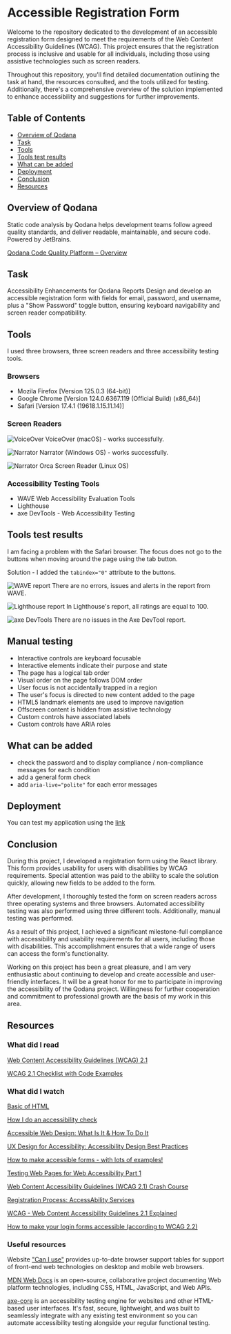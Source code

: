 # Accessible Registration Form
Welcome to the repository dedicated to the development of an accessible registration form designed to meet the requirements of the Web Content Accessibility Guidelines (WCAG). This project ensures that the registration process is inclusive and usable for all individuals, including those using assistive technologies such as screen readers.

Throughout this repository, you'll find detailed documentation outlining the task at hand, the resources consulted, and the tools utilized for testing. Additionally, there's a comprehensive overview of the solution implemented to enhance accessibility and suggestions for further improvements.

## Table of Contents

* [Overview of Qodana](#overview-of-qodana)
* [Task](#task)
* [Tools](#tools)
* [Tools test results](#tools-test-results)
* [What can be added](#what-can-be-added)
* [Deployment](#deployment)
* [Conclusion](#conclusion)
* [Resources](#resources)

## Overview of Qodana
Static code analysis by Qodana helps development teams follow agreed quality standards, and deliver readable, maintainable, and secure code. Powered by JetBrains.

[Qodana Code Quality Platform – Overview](https://www.youtube.com/watch?v=WrhnUnzMUCg&ab_channel=JetBrains)

## Task
Accessibility Enhancements for Qodana Reports
Design and develop an accessible registration form with fields for email, password, and username,
plus a "Show Password" toggle button, ensuring keyboard navigability and screen reader compatibility.

## Tools
I used three browsers, three screen readers and three accessibility testing tools.

### Browsers
+ Mozila Firefox [Version 125.0.3 (64-bit)]
+ Google Chrome [Version 124.0.6367.119 (Official Build) (x86_64)]
+ Safari [Version 17.4.1 (19618.1.15.11.14)]

### Screen Readers
![VoiceOver](screenshots/VoiceOver.png)
VoiceOver (macOS) - works successfully.

![Narrator](screenshots/Narrator.jpeg)
Narrator (Windows OS) - works successfully.

![Narrator](screenshots/Orca.png)
Orca Screen Reader (Linux OS)

 ### Accessibility Testing Tools
+ WAVE Web Accessibility Evaluation Tools
+ Lighthouse
+ axe DevTools - Web Accessibility Testing

## Tools test results

I am facing a problem with the Safari browser. The focus does not go to the buttons when moving around the page using the tab button.

Solution - I added the `tabindex="0"` attribute to the buttons.

![WAVE report](screenshots/wave.png)
There are no errors, issues and alerts in the report from WAVE.

![Lighthouse report](screenshots/lighthouse.png)
In Lighthouse's report, all ratings are equal to 100.

![axe DevTools](screenshots/aXe.png)
There are no issues in the Axe DevTool report.

## Manual testing

+   Interactive controls are keyboard focusable
+   Interactive elements indicate their purpose and state
+   The page has a logical tab order
+   Visual order on the page follows DOM order
+   User focus is not accidentally trapped in a region
+   The user's focus is directed to new content added to the page
+   HTML5 landmark elements are used to improve navigation
+   Offscreen content is hidden from assistive technology
+   Custom controls have associated labels
+   Custom controls have ARIA roles

## What can be added
+ check the password and to display compliance / non-compliance messages for each condition
+ add a general form check
+ add `aria-live="polite"` for each error messages

## Deployment
You can test my application using the [link](https://tema-skakun.github.io/accessible-registration-form/)

## Conclusion

During this project, I developed a registration form using the React library. This form provides usability for users with disabilities by WCAG requirements. Special attention was paid to the ability to scale the solution quickly, allowing new fields to be added to the form.

After development, I thoroughly tested the form on screen readers across three operating systems and three browsers. Automated accessibility testing was also performed using three different tools. Additionally, manual testing was performed.

As a result of this project, I achieved a significant milestone-full compliance with accessibility and usability requirements for all users, including those with disabilities. This accomplishment ensures that a wide range of users can access the form's functionality.

Working on this project has been a great pleasure, and I am very enthusiastic about continuing to develop and create accessible and user-friendly interfaces. It will be a great honor for me to participate in improving the accessibility of the Qodana project. Willingness for further cooperation and commitment to professional growth are the basis of my work in this area.

## Resources
### What did I read
[Web Content Accessibility Guidelines (WCAG) 2.1](https://www.w3.org/TR/WCAG21/#toc)

[WCAG 2.1 Checklist with Code Examples](https://www.accessi.org/blog/wcag-checklist-with-code-examples/)

### What did I watch
[Basic of HTML](https://www.youtube.com/watch?v=_J6hMLsscOo&t=6277s&ab_channel=webDev)

[How I do an accessibility check](https://www.youtube.com/watch?v=cOmehxAU_4s&t=723s&ab_channel=ChromeforDevelopers)

[Accessible Web Design: What Is It & How To Do It](https://www.youtube.com/watch?v=-ao_Kc_8rpE&t=21s&ab_channel=FluxAcademy)

[UX Design for Accessibility: Accessibility Design Best Practices](https://www.youtube.com/watch?v=rJLWbG-K0Z8&ab_channel=AppianCommunity)

[How to make accessible forms - with lots of examples!](https://www.youtube.com/watch?v=ffxwEyBcdf0&t=828s&ab_channel=Silktide)

[Testing Web Pages for Web Accessibility Part 1](https://www.youtube.com/watch?v=DgFXUx2QwB0&t=1363s&ab_channel=AfricaKenyah)

[Web Content Accessibility Guidelines (WCAG 2.1) Crash Course](https://www.youtube.com/watch?v=NEK3aMPs1Us&t=2547s&ab_channel=AfricaKenyah)

[Registration Process: AccessAbility Services](https://www.youtube.com/watch?v=KG532yZnLZQ&t=13s&ab_channel=AccessAbilityServices)

[WCAG - Web Content Accessibility Guidelines 2.1 Explained](https://www.youtube.com/watch?v=Hi3tQ_HzOgo&ab_channel=Intellipaat)

[How to make your login forms accessible (according to WCAG 2.2)](https://www.youtube.com/watch?v=E66_O0JpThI&ab_channel=Silktide)

### Useful resources
Website ["Can I use"](https://caniuse.com/?search=htmlFor) provides up-to-date browser support tables for support of front-end web technologies on desktop and mobile web browsers.

[MDN Web Docs](https://developer.mozilla.org/en-US/docs/Web/Accessibility/ARIA) is an open-source, collaborative project documenting Web platform technologies, including CSS, HTML, JavaScript, and Web APIs.

[axe-core](https://github.com/dequelabs/axe-core?tab=readme-ov-file) is an accessibility testing engine for websites and other HTML-based user interfaces. It's fast, secure, lightweight, and was built to seamlessly integrate with any existing test environment so you can automate accessibility testing alongside your regular functional testing.


